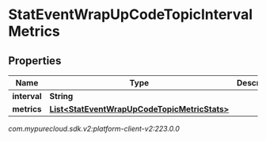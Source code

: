 # StatEventWrapUpCodeTopicIntervalMetrics


## Properties

| Name | Type | Description | Notes |
| ------------ | ------------- | ------------- | ------------- |
| **interval** | **String** |  |  [optional] |
| **metrics** | [**List&lt;StatEventWrapUpCodeTopicMetricStats&gt;**](StatEventWrapUpCodeTopicMetricStats) |  |  [optional] |




_com.mypurecloud.sdk.v2:platform-client-v2:223.0.0_
